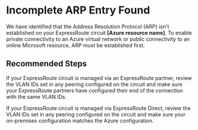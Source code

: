 <properties
    pageTitle="Incomplete ARP(s) found"
    description="Incomplete ARP(s) found"
    infoBubbleText="Need more information about this issue? See details on the right."
    service="microsoft.network"
    resource="ExpressRoute"
    authors="TobyTu"
    ms.author="pareshmu, mariliu"
    displayOrder=""
    articleId="ExpressRouteIncompleteArpFoundInsight"
    selfHelpType="diagnostics"
    diagnosticScenario="ExpressRouteIncompleteArpFoundInsight"
    supportTopicIds="32627979"
    resourceTags="windows"
    productPesIds="15480"
    cloudEnvironments="public, Fairfax, usnat, ussec"
     ownershipId="CloudNet_AzureExpressRoute"
/>

# Incomplete ARP Entry Found

<!--/issueDescription-->
We have identified that the Address Resolution Protocol (ARP) isn't established on your ExpressRoute circuit **[Azure resource name]**. To enable private connectivity to an Azure virtual network or public connectivity to an online Microsoft resource, ARP must be established first.
<!--/issueDescription-->

## **Recommended Steps**

If your ExpressRoute circuit is managed via an ExpressRoute partner, review the VLAN IDs set in any peering configured on the circuit and make sure your ExpressRoute partners have configured their end of the connection with the same VLAN IDs.

If your ExpressRoute circuit is managed via ExpressRoute Direct, review the VLAN IDs set in any peering configured on the circuit and make sure your on-premises configuration matches the Azure configuration.

